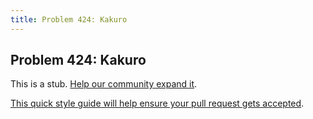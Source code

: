 ```yaml
---
title: Problem 424: Kakuro
---
```

## Problem 424: Kakuro

This is a stub. <a href='https://github.com/freecodecamp/guides/tree/master/src/pages/certifications/coding-interview-prep/project-euler/problem-424-kakuro/index.md' target='_blank' rel='nofollow'>Help our community expand it</a>.

<a href='https://github.com/freecodecamp/guides/blob/master/README.md' target='_blank' rel='nofollow'>This quick style guide will help ensure your pull request gets accepted</a>.

<!-- The article goes here, in GitHub-flavored Markdown. Feel free to add YouTube videos, images, and CodePen/JSBin embeds  -->
